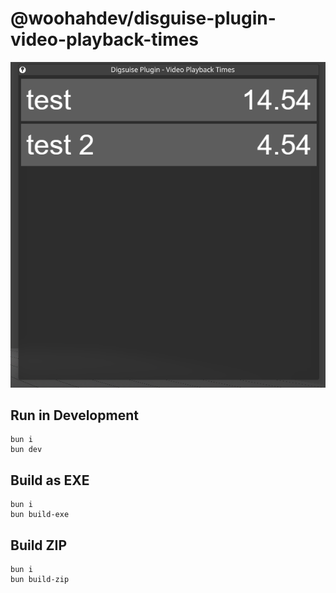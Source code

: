 # @woohahdev/disguise-plugin-video-playback-times

![alt text](https://github.com/woohahdev/disguise-plugin-video-playback-times/blob/main/screenshot.png?raw=true)

## Run in Development

```
bun i
bun dev
```

## Build as EXE

```
bun i
bun build-exe
```

## Build ZIP

```
bun i
bun build-zip
```
